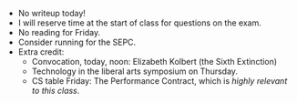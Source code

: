 * No writeup today!
* I will reserve time at the start of class for questions on the exam.
* No reading for Friday.
* Consider running for the SEPC.
* Extra credit:
    * Convocation, today, noon: Elizabeth Kolbert (the Sixth Extinction)
    * Technology in the liberal arts symposium on Thursday.
    * CS table Friday: The Performance Contract, which is *highly relevant
      to this class*.
       
